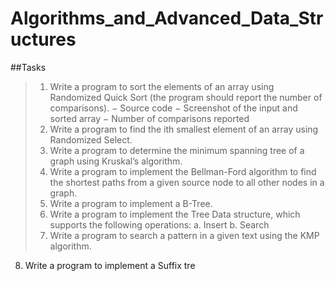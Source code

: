 # Algorithms_and_Advanced_Data_Structures

##Tasks

> 1. Write a program to sort the elements of an array using Randomized Quick Sort (the program should report the number of comparisons).
− Source code
− Screenshot of the input and sorted array
− Number of comparisons reported
> 2. Write a program to find the ith smallest element of an array using Randomized Select.
> 3. Write a program to determine the minimum spanning tree of a graph using Kruskal’s algorithm.
> 4. Write a program to implement the Bellman-Ford algorithm to find the shortest paths from a given source node to all other nodes in a graph.
> 5. Write a program to implement a B-Tree.
> 6. Write a program to implement the Tree Data structure, which supports the following operations:
a. Insert
b. Search
> 7. Write a program to search a pattern in a given text using the KMP algorithm.
8. Write a program to implement a Suffix tre
